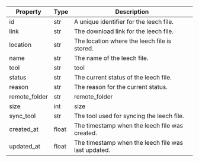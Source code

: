 | Property      | Type  | Description                                         |
|---------------|-------|-----------------------------------------------------|
| id            | str   | A unique identifier for the leech file.             |
| link          | str   | The download link for the leech file.               |
| location      | str   | The location where the leech file is stored.        |
| name          | str   | The name of the leech file.                         |
| tool          | str   | tool                                                |
| status        | str   | The current status of the leech file.               |
| reason        | str   | The reason for the current status.                  |
| remote_folder | str   | remote_folder                                       |
| size          | int   | size                                                |
| sync_tool     | str   | The tool used for syncing the leech file.           |
| created_at    | float | The timestamp when the leech file was created.      |
| updated_at    | float | The timestamp when the leech file was last updated. |
